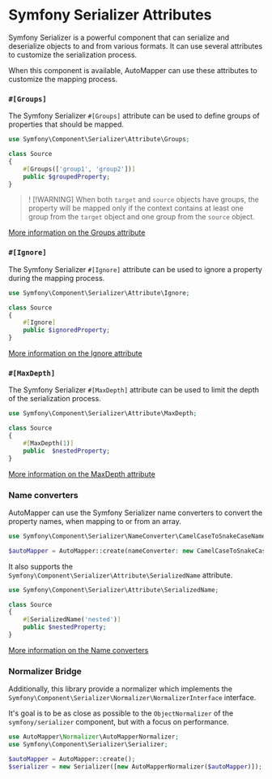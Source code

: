 # Symfony Serializer Attributes

Symfony Serializer is a powerful component that can serialize and deserialize objects to and from various formats.
It can use several attributes to customize the serialization process.

When this component is available, AutoMapper can use these attributes to customize the mapping process.

### `#[Groups]`

The Symfony Serializer `#[Groups]` attribute can be used to define groups of properties that should be mapped.

```php
use Symfony\Component\Serializer\Attribute\Groups;

class Source
{
    #[Groups(['group1', 'group2'])]
    public $groupedProperty;
}
```

>! [!WARNING]
> When both `target` and `source` objects have groups, the property will be mapped only if the context contains at least
> one group from the `target` object and one group from the `source` object.

[More information on the Groups attribute](https://symfony.com/doc/current/components/serializer.html#attributes-groups)

### `#[Ignore]`

The Symfony Serializer `#[Ignore]` attribute can be used to ignore a property during the mapping process.

```php
use Symfony\Component\Serializer\Attribute\Ignore;

class Source
{
    #[Ignore]
    public $ignoredProperty;
}
```

[More information on the Ignore attribute](https://symfony.com/doc/current/components/serializer.html#ignoring-attributes)

### `#[MaxDepth]`

The Symfony Serializer `#[MaxDepth]` attribute can be used to limit the depth of the serialization process.

```php
use Symfony\Component\Serializer\Attribute\MaxDepth;

class Source
{
    #[MaxDepth(1)]
    public  $nestedProperty;
}
```

[More information on the MaxDepth attribute](https://symfony.com/doc/current/components/serializer.html#handling-serialization-depth)

### Name converters

AutoMapper can use the Symfony Serializer name converters to convert the property names, when mapping to 
or from an array.

```php
use Symfony\Component\Serializer\NameConverter\CamelCaseToSnakeCaseNameConverter;

$autoMapper = AutoMapper::create(nameConverter: new CamelCaseToSnakeCaseNameConverter());
```

It also supports the `Symfony\Component\Serializer\Attribute\SerializedName` attribute.

```php
use Symfony\Component\Serializer\Attribute\SerializedName;

class Source
{
    #[SerializedName('nested')]
    public $nestedProperty;
}
```

[More information on the Name converters](https://symfony.com/doc/current/components/serializer.html#converting-property-names-when-serializing-and-deserializing)

### Normalizer Bridge

Additionally, this library provide a normalizer which implements the `Symfony\Component\Serializer\Normalizer\NormalizerInterface`
interface.

It's goal is to be as close as possible to the `ObjectNormalizer` of the `symfony/serializer` component, but with a focus on
performance.

```php
use AutoMapper\Normalizer\AutoMapperNormalizer;
use Symfony\Component\Serializer\Serializer;

$autoMapper = AutoMapper::create();
$serializer = new Serializer([new AutoMapperNormalizer($autoMapper)]);
```

